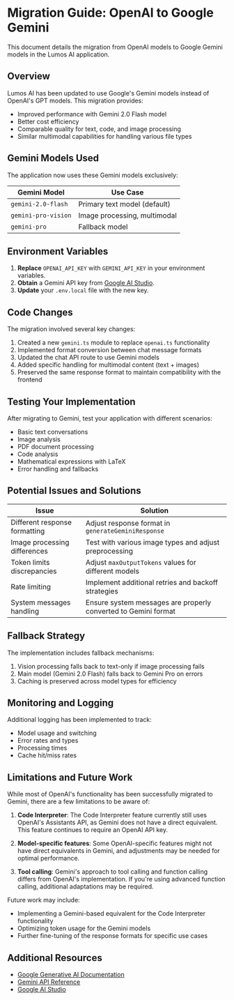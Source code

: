 # Migration Guide: OpenAI to Google Gemini

This document details the migration from OpenAI models to Google Gemini models in the Lumos AI application.

## Overview

Lumos AI has been updated to use Google's Gemini models instead of OpenAI's GPT models. This migration provides:

- Improved performance with Gemini 2.0 Flash model
- Better cost efficiency
- Comparable quality for text, code, and image processing
- Similar multimodal capabilities for handling various file types

## Gemini Models Used

The application now uses these Gemini models exclusively:

| Gemini Model | Use Case |
|--------------|----------|
| `gemini-2.0-flash` | Primary text model (default) |
| `gemini-pro-vision` | Image processing, multimodal |
| `gemini-pro` | Fallback model |

## Environment Variables

1. **Replace** `OPENAI_API_KEY` with `GEMINI_API_KEY` in your environment variables.
2. **Obtain** a Gemini API key from [Google AI Studio](https://ai.google.dev/).
3. **Update** your `.env.local` file with the new key.

## Code Changes

The migration involved several key changes:

1. Created a new `gemini.ts` module to replace `openai.ts` functionality
2. Implemented format conversion between chat message formats
3. Updated the chat API route to use Gemini models
4. Added specific handling for multimodal content (text + images)
5. Preserved the same response format to maintain compatibility with the frontend

## Testing Your Implementation

After migrating to Gemini, test your application with different scenarios:

- Basic text conversations
- Image analysis
- PDF document processing
- Code analysis
- Mathematical expressions with LaTeX
- Error handling and fallbacks

## Potential Issues and Solutions

| Issue | Solution |
|-------|----------|
| Different response formatting | Adjust response format in `generateGeminiResponse` |
| Image processing differences | Test with various image types and adjust preprocessing |
| Token limits discrepancies | Adjust `maxOutputTokens` values for different models |
| Rate limiting | Implement additional retries and backoff strategies |
| System messages handling | Ensure system messages are properly converted to Gemini format |

## Fallback Strategy

The implementation includes fallback mechanisms:

1. Vision processing falls back to text-only if image processing fails
2. Main model (Gemini 2.0 Flash) falls back to Gemini Pro on errors
3. Caching is preserved across model types for efficiency

## Monitoring and Logging

Additional logging has been implemented to track:

- Model usage and switching
- Error rates and types
- Processing times
- Cache hit/miss rates

## Limitations and Future Work

While most of OpenAI's functionality has been successfully migrated to Gemini, there are a few limitations to be aware of:

1. **Code Interpreter**: The Code Interpreter feature currently still uses OpenAI's Assistants API, as Gemini does not have a direct equivalent. This feature continues to require an OpenAI API key.

2. **Model-specific features**: Some OpenAI-specific features might not have direct equivalents in Gemini, and adjustments may be needed for optimal performance.

3. **Tool calling**: Gemini's approach to tool calling and function calling differs from OpenAI's implementation. If you're using advanced function calling, additional adaptations may be required.

Future work may include:

- Implementing a Gemini-based equivalent for the Code Interpreter functionality
- Optimizing token usage for the Gemini models
- Further fine-tuning of the response formats for specific use cases

## Additional Resources

- [Google Generative AI Documentation](https://ai.google.dev/docs)
- [Gemini API Reference](https://ai.google.dev/api/rest/v1beta/models)
- [Google AI Studio](https://ai.google.dev/) 